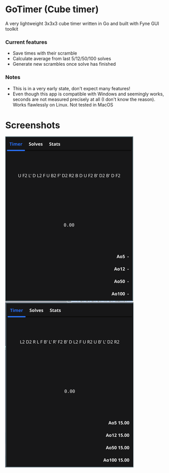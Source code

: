 # GoTimer (Cube timer)
A very lightweight 3x3x3 cube timer written in Go and built with Fyne GUI toolkit
### Current features
- Save times with their scramble
- Calculate average from last 5/12/50/100 solves
- Generate new scrambles once solve has finished
### Notes
- This is in a very early state, don't expect many features!
- Even though this app is compatible with Windows and seemingly works, seconds are not measured precisely at all (I don't know the reason). Works flawlessly on Linux. Not tested in MacOS
# Screenshots
![shot1](assets/shot1.png)
![shot2](assets/shot2.png)
